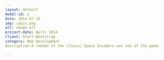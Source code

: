 ```yaml
---
layout: default
modal-id: 1
date: 2014-07-18
img: cabin.png
alt: image-alt
project-date: April 2014
client: Start Bootstrap
category: Web Development
description:A remake of the classic Space Invaders was one of the games that I made during my first year at university.This helped me to learn some key skills and functions within c++, such as collision detection, player movement and learning how to fire bullets. The way I coded this game also displays the use of inheritance and how to use it. 

---
```


